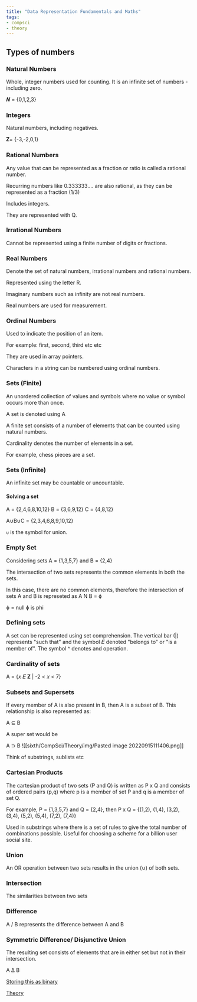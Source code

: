 ```yaml
---
title: "Data Representation Fundamentals and Maths"
tags:
- compsci
- theory
---
```


## Types of numbers

### Natural Numbers
Whole, integer numbers used for counting. It is an infinite set of numbers - including zero. 

𝑵 = {0,1,2,3}

### Integers
Natural numbers, including negatives.

𝐙= {-3,-2,0,1}

### Rational Numbers

Any value that can be represented as a fraction or ratio is called a rational number.

Recurring numbers like 0.333333.... are also rational, as they can be represented as a fraction (1/3)

Includes integers.

They are represented with Q.

### Irrational Numbers

Cannot be represented using a finite number of digits or fractions.

### Real Numbers

Denote the set of natural numbers, irrational numbers and rational numbers.

Represented using the letter R.

Imaginary numbers such as infinity are not real numbers.

Real numbers are used for measurement.

### Ordinal Numbers
Used to indicate the position of an item.

For example: first, second, third etc etc

They are used in array pointers.

Characters in a string can be numbered using ordinal numbers.

### Sets (Finite)
An unordered collection of values and symbols where no value or symbol occurs more than once. 

A set is denoted using A 

A finite set consists of a number of elements that can be counted using natural numbers.

Cardinality denotes the number of elements in a set.

For example, chess pieces are a set.

### Sets (Infinite)

An infinite set may be countable or uncountable.


#### Solving a set 

A = {2,4,6,8,10,12}
B = {3,6,9,12}
C = {4,8,12}

A∪B∪C = {2,3,4,6,8,9,10,12}

`∪` is the symbol for union.

### Empty Set
Considering sets A = {1,3,5,7} and B = {2,4}

The intersection of two sets represents the common elements in both the sets.

In this case, there are no common elements, therefore the intersection of sets A and B is represeted as A N B = ɸ

ɸ = null
ɸ is phi

### Defining sets
 A set can be represented using set comprehension.
The vertical bar (|) represents "such that" and the symbol 𝐸 denoted "belongs to" or "is a member of". The symbol ^ denotes and operation.

### Cardinality of sets

A = {𝑥 𝐸 𝐙 | -2 < 𝑥 < 7}

### Subsets and Supersets
If every member of A is also present in B, then A is a subset of B. This relationship is also represented as:

A ⊆ B

A super set would be 

A ⊃ B
![[sixth/CompSci/Theory/img/Pasted image 20220915111406.png]]

Think of substrings, sublists etc

### Cartesian Products

The cartesian product of two sets (P and Q) is written as P x Q and consists of ordered pairs (p,q) where p is a member of set P and q is a member of set Q.

For example, P = {1,3,5,7} and Q = {2,4}, then P x Q = {(1,2), (1,4), (3,2), (3,4), (5,2), (5,4), (7,2), (7,4)}

Used in substrings where there is a set of rules to give the total number of combinations possible. Useful for choosing a scheme for a billion user social site.

### Union

An OR operation between two sets results in the union (∪) of both sets.

### Intersection

The similarities between two sets

### Difference

A / B represents the difference between A and B

### Symmetric Difference/ Disjunctive Union

The resulting set consists of elements that are in either set but not in their intersection. 

A Δ B


[Storing this as binary](sixth/CompSci/Theory/NumberBases)

[Theory](sixth/CompSci/Theory/Theory)